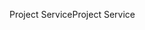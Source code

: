 <span data-ttu-id="264dd-101">Project Service</span><span class="sxs-lookup"><span data-stu-id="264dd-101">Project Service</span></span>
